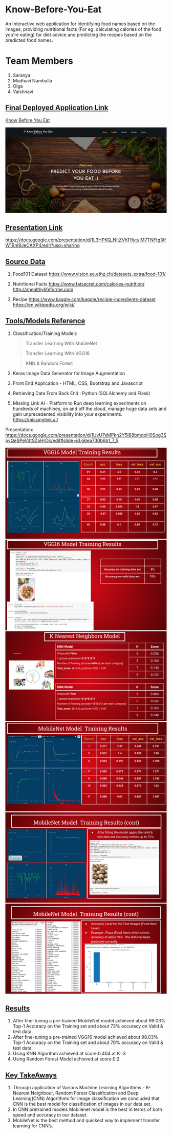 # Know-Before-You-Eat
An Interactive web application for identifying food names based on the images, providing nutritional facts (For eg: calculating calories of the food you're eating) for diet advice and predicting the recipes based on the predicted food names.

# Team Members
1) Saranya 
2) Madhavi Namballa
3) Olga
4) Vaishnavi

## <ins> Final Deployed Application Link </ins>
<a href="http://34.94.205.236:5000/#About"> Know Before You Eat </a>

![Home Page Pic](KnowBeforeYouEat.png)

## <ins> Presentation Link </ins>
https://docs.google.com/presentation/d/1L3HPKQ_NltZVhTflytylM7TNFtg3tfW1BnI9JeCAXP4/edit?usp=sharing

## <ins> Source Data </ins>

1) Food101 Dataset
https://www.vision.ee.ethz.ch/datasets_extra/food-101/

2) Nutritional Facts 
https://www.fatsecret.com/calories-nutrition/
http://ahealthylifeforme.com

3) Recipe
https://www.kaggle.com/kaggle/recipie-ingredients-dataset
https://en.wikipedia.org/wiki/

## <ins> Tools/Models Reference </ins>

1) Classification/Training Models

   > Transfer Learning With MobileNet 
   
   > Transfer Learning With VGG16
   
   > KNN & Random Forest

2) Keras Image Data Generator for Image Augmentation

3) Front End Application - HTML, CSS, Bootstrap and Javascript

4) Retrieving Data From Back End : Python (SQLAlchemy and Flask)

5) Missing Link AI - Platform to Run deep learning experiments on hundreds of machines, on and off the cloud, manage huge data sets and gain unprecedented visibility into your experiments.
https://missinglink.ai/

Presentation: https://docs.google.com/presentation/d/1UvU7sMPkn2Y5I88bmdoH0Sog3SpyQeSPeVdtSZoHrDk/edit#slide=id.g6ea730b6b1_7_5

![pres1](Presentation_snapshots/1.png)
![pres2](Presentation_snapshots/2.png)
![pres3](Presentation_snapshots/3.png)
![pres4](Presentation_snapshots/4.png)
![pres5](Presentation_snapshots/5.png)
![pres6](Presentation_snapshots/6.png)

## <ins> Results </ins>
1) After fine-tuning a pre-trained MobileNet model achieved about 99.03% Top-1 Accuracy on the Training set and about 73% accuracy on Valid & test data.
2) After fine-tuning a pre-trained VGG16 model achieved about 98.03% Top-1 Accuracy on the Training set and about 70% accuracy on Valid & test data.
3) Using KNN  Algorithm achieved at score:0.404 at K=3
4) Using Random Forest Model achieved at score:0.2


## <ins> Key TakeAways </ins>
1) Through application of Various Machine Learning Algorithms - K-Nearest Neighbour, Random Forest Classification and Deep Learning(CNN) Algorithms for image classification we concluded that CNN is the best model for classification of images in our data set.
2) In CNN pretrained models  Mobilenet model is the best in terms of both speed and accuracy in our dataset.
3) MobileNet is the best method and quickest way to implement transfer learning for CNN’s.
